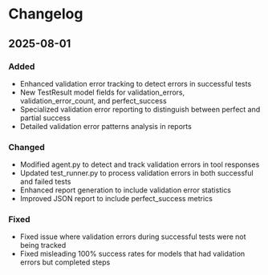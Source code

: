 # Changelog

## 2025-08-01

### Added
- Enhanced validation error tracking to detect errors in successful tests
- New TestResult model fields for validation_errors, validation_error_count, and perfect_success
- Specialized validation error reporting to distinguish between perfect and partial success
- Detailed validation error patterns analysis in reports

### Changed
- Modified agent.py to detect and track validation errors in tool responses
- Updated test_runner.py to process validation errors in both successful and failed tests
- Enhanced report generation to include validation error statistics
- Improved JSON report to include perfect_success metrics

### Fixed
- Fixed issue where validation errors during successful tests were not being tracked
- Fixed misleading 100% success rates for models that had validation errors but completed steps
